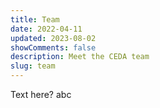 ```yaml
---
title: Team
date: 2022-04-11
updated: 2023-08-02
showComments: false
description: Meet the CEDA team
slug: team
---
```


Text here? abc